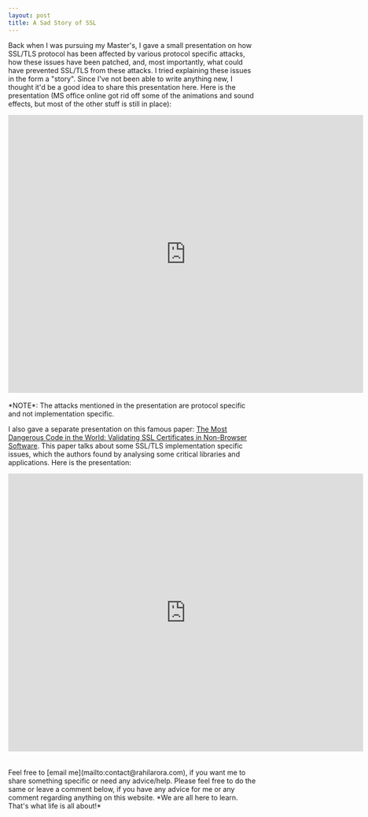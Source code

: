 ```yaml
---
layout: post
title: A Sad Story of SSL
---
```


Back when I was pursuing my Master's, I gave a small presentation on how SSL/TLS protocol has been affected by various protocol specific attacks, how these issues have been patched, and, most importantly, what could have prevented SSL/TLS from these attacks. I tried explaining these issues in the form a "story". Since I've not been able to write anything new, I thought it'd be a good idea to share this presentation here. Here is the presentation (MS office online got rid off some of the animations and sound effects, but most of the other stuff is still in place):
<br />

<iframe src='https://onedrive.live.com/embed?cid=72FFAD7E5DF51FC1&resid=72FFAD7E5DF51FC1%211340&authkey=AFCvBo0Cnlt8c-M&em=2&wdAr=1.3333333333333333&wdEaa=1' width='722px' height='565px' frameborder='0' style="display:block; margin:auto">This is an embedded <a target='_blank' href='http://office.com'>Microsoft Office</a> presentation, powered by <a target='_blank' href='http://office.com/webapps'>Office Online</a>.</iframe>

<br />
*NOTE*: The attacks mentioned in the presentation are protocol specific and not implementation specific.

I also gave a separate presentation on this famous paper: [The Most Dangerous Code in the World: Validating SSL Certificates in Non-Browser Software](https://www.cs.utexas.edu/~shmat/shmat_ccs12.pdf). This paper talks about some SSL/TLS implementation specific issues, which the authors found by analysing some critical libraries and applications. Here is the presentation:
<br />

<iframe src='https://onedrive.live.com/embed?cid=72FFAD7E5DF51FC1&resid=72FFAD7E5DF51FC1%211342&authkey=AD-H7XZvY1044fg&em=2&wdAr=1.3333333333333333' width='722px' height='565px' frameborder='0' style="display:block; margin:auto">This is an embedded <a target='_blank' href='http://office.com'>Microsoft Office</a> presentation, powered by <a target='_blank' href='http://office.com/webapps'>Office Online</a>.</iframe>

<br />
<br />
Feel free to [email me](mailto:contact@rahilarora.com), if you want me to share something specific or need any advice/help. Please feel free to do the same or leave a comment below, if you have any advice for me or any comment regarding anything on this website. *We are all here to learn. That's what life is all about!*
